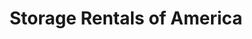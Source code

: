 ---
title: "Storage Rentals of America"
url: /hampton/storage-rentals-of-america/
shop: storage rental
---